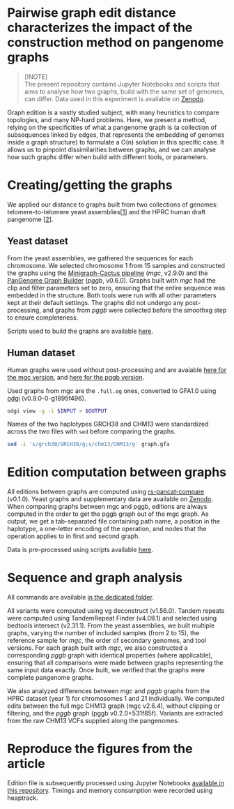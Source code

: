 # Pairwise graph edit distance characterizes the impact of the construction method on pangenome graphs

> [!NOTE]\
> The present repository contains Jupyter Notebooks and scripts that aims to analyse how two graphs, build with the same set of genomes, can differ. Data used in this experiment is available on [Zenodo](https://doi.org/10.5281/zenodo.10932490).

Graph edition is a vastly studied subject, with many heuristics to compare topologies, and many NP-hard problems. Here, we present a method, relying on the specificities of what a pangenome graph is (a collection of subsequences linked by edges, that represents the embedding of genomes inside a graph structure) to formulate a O(n) solution in this specific case. It allows us to pinpoint dissimilarities between graphs, and we can analyse how such graphs differ when build with different tools, or parameters.

# Creating/getting the graphs

We applied our distance to graphs built from two collections of genomes: telomere-to-telomere yeast assemblies[[1](https://www.nature.com/articles/s41588-023-01459-y)] and the HPRC human draft pangenome [[2](https://www.nature.com/articles/s41586-023-05896-x)].

## Yeast dataset

From the yeast assemblies, we gathered the sequences for each chromosome. We selected chromosome 1 from 15 samples and constructed the graphs using the [Minigraph-Cactus pipeline](https://github.com/ComparativeGenomicsToolkit/cactus) (*mgc*, v2.9.0) and the [PanGenome Graph Builder](https://github.com/pangenome/pggb) (*pggb*, v0.6.0).
Graphs built with *mgc* had the clip and filter parameters set to zero, ensuring that the entire sequence was embedded in the structure. Both tools were run with all other parameters kept at their default settings. The graphs did not undergo any post-processing, and graphs from *pggb* were collected before the smoothxg step to ensure completeness.

Scripts used to build the graphs are available [here](https://github.com/dubssieg/pancat_paper/1_build_graphs).

## Human dataset

Human graphs were used without post-processing and are avaiable [here for the mgc version](https://s3-us-west-2.amazonaws.com/human-pangenomics/index.html?prefix=pangenomes/freeze/freeze1/minigraph-cactus/hprc-v1.1-mc-chm13/hprc-v1.1-mc-chm13.chroms), and [here for the pggb version](https://s3-us-west-2.amazonaws.com/human-pangenomics/index.html?prefix=pangenomes/freeze/freeze1/pggb/chroms/).

Used graphs from mgc are the `.full.og` ones, converted to GFA1.0 using [odgi](https://github.com/pangenome/odgi) (v0.9.0-0-g1895f496).

```bash
odgi view -g -i $INPUT > $OUTPUT
```

Names of the two haplotypes GRCH38 and CHM13 were standardized across the two files with `sed` before comparing the graphs.

```bash
sed -i 's/grch38/GRCH38/g;s/chm13/CHM13/g' graph.gfa
```

# Edition computation between graphs

All editions between graphs are computed using [rs-pancat-compare](https://github.com/dubssieg/rs-pancat-compare) (v0.1.0). Yeast graphs and supplementary data are available on [Zenodo](https://doi.org/10.5281/zenodo.10932490). When comparing graphs between mgc and pggb, editions are always computed in the order to get the pggb graph out of the mgc graph. As output, we get a tab-separated file containing path name, a position in the haplotype, a one-letter encoding of the operation, and nodes that the operation applies to in first and second graph. 

Data is pre-processed using scripts available [here](https://github.com/dubssieg/pancat_paper/2_compute_distance).

# Sequence and graph analysis

All commands are available [in the dedicated folder](https://github.com/dubssieg/pancat_paper/3_analyse_graphs).

All variants were computed using vg deconstruct (v1.56.0). Tandem repeats were computed using TandemRepeat Finder (v4.09.1) and selected using bedtools intersect (v2.31.1).
From the yeast assemblies, we built multiple graphs, varying the number of included samples (from 2 to 15), the reference sample for *mgc*, the order of secondary genomes, and tool versions. For each graph built with *mgc*, we also constructed a corresponding *pggb* graph with identical properties (where applicable), ensuring that all comparisons were made between graphs representing the same input data exactly. Once built, we verified that the graphs were complete pangenome graphs.

We also analyzed differences between *mgc* and *pggb* graphs from the HPRC dataset (year 1) for chromosomes 1 and 21 individually. We computed edits between the full mgc CHM13 graph (mgc v2.6.4), without clipping or filtering, and the *pggb* graph (pggb v0.2.0+531f85f). Variants are extracted from the raw CHM13 VCFs supplied along the pangenomes.

# Reproduce the figures from the article

Edition file is subsequently processed using Jupyter Notebooks [available in this repository](https://github.com/dubssieg/pancat_paper/4_reproduce_figures). Timings and memory consumption were recorded using heaptrack.